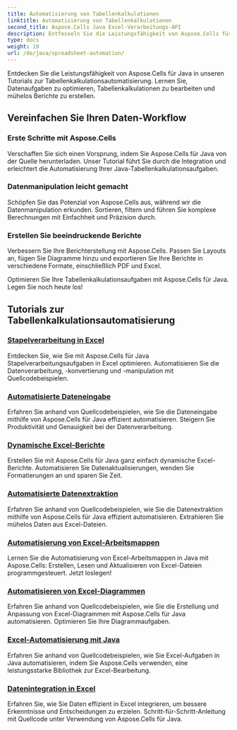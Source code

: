 ```yaml
---
title: Automatisierung von Tabellenkalkulationen
linktitle: Automatisierung von Tabellenkalkulationen
second_title: Aspose.Cells Java Excel-Verarbeitungs-API
description: Entfesseln Sie die Leistungsfähigkeit von Aspose.Cells für Java mit unseren umfassenden Tutorials. Lernen Sie Schritt für Schritt die Tabellenkalkulationsautomatisierung für eine effiziente Java-Entwicklung.
type: docs
weight: 19
url: /de/java/spreadsheet-automation/
---
```


Entdecken Sie die Leistungsfähigkeit von Aspose.Cells für Java in unseren Tutorials zur Tabellenkalkulationsautomatisierung. Lernen Sie, Datenaufgaben zu optimieren, Tabellenkalkulationen zu bearbeiten und mühelos Berichte zu erstellen.

## Vereinfachen Sie Ihren Daten-Workflow

### Erste Schritte mit Aspose.Cells

Verschaffen Sie sich einen Vorsprung, indem Sie Aspose.Cells für Java von der Quelle herunterladen. Unser Tutorial führt Sie durch die Integration und erleichtert die Automatisierung Ihrer Java-Tabellenkalkulationsaufgaben.

### Datenmanipulation leicht gemacht

Schöpfen Sie das Potenzial von Aspose.Cells aus, während wir die Datenmanipulation erkunden. Sortieren, filtern und führen Sie komplexe Berechnungen mit Einfachheit und Präzision durch.

### Erstellen Sie beeindruckende Berichte

Verbessern Sie Ihre Berichterstellung mit Aspose.Cells. Passen Sie Layouts an, fügen Sie Diagramme hinzu und exportieren Sie Ihre Berichte in verschiedene Formate, einschließlich PDF und Excel.

Optimieren Sie Ihre Tabellenkalkulationsaufgaben mit Aspose.Cells für Java. Legen Sie noch heute los!
## Tutorials zur Tabellenkalkulationsautomatisierung
### [Stapelverarbeitung in Excel](./batch-excel-processing/)
Entdecken Sie, wie Sie mit Aspose.Cells für Java Stapelverarbeitungsaufgaben in Excel optimieren. Automatisieren Sie die Datenverarbeitung, -konvertierung und -manipulation mit Quellcodebeispielen.
### [Automatisierte Dateneingabe](./automated-data-entry/)
Erfahren Sie anhand von Quellcodebeispielen, wie Sie die Dateneingabe mithilfe von Aspose.Cells für Java effizient automatisieren. Steigern Sie Produktivität und Genauigkeit bei der Datenverarbeitung.
### [Dynamische Excel-Berichte](./dynamic-excel-reports/)
Erstellen Sie mit Aspose.Cells für Java ganz einfach dynamische Excel-Berichte. Automatisieren Sie Datenaktualisierungen, wenden Sie Formatierungen an und sparen Sie Zeit.
### [Automatisierte Datenextraktion](./automated-data-extraction/)
Erfahren Sie anhand von Quellcodebeispielen, wie Sie die Datenextraktion mithilfe von Aspose.Cells für Java effizient automatisieren. Extrahieren Sie mühelos Daten aus Excel-Dateien.
### [Automatisierung von Excel-Arbeitsmappen](./excel-workbook-automation/)
Lernen Sie die Automatisierung von Excel-Arbeitsmappen in Java mit Aspose.Cells: Erstellen, Lesen und Aktualisieren von Excel-Dateien programmgesteuert. Jetzt loslegen!
### [Automatisieren von Excel-Diagrammen](./automating-excel-charts/)
Erfahren Sie anhand von Quellcodebeispielen, wie Sie die Erstellung und Anpassung von Excel-Diagrammen mit Aspose.Cells für Java automatisieren. Optimieren Sie Ihre Diagrammaufgaben. 
### [Excel-Automatisierung mit Java](./excel-automation-with-java/)
Erfahren Sie anhand von Quellcodebeispielen, wie Sie Excel-Aufgaben in Java automatisieren, indem Sie Aspose.Cells verwenden, eine leistungsstarke Bibliothek zur Excel-Bearbeitung.
### [Datenintegration in Excel](./data-integration-in-excel/)
Erfahren Sie, wie Sie Daten effizient in Excel integrieren, um bessere Erkenntnisse und Entscheidungen zu erzielen. Schritt-für-Schritt-Anleitung mit Quellcode unter Verwendung von Aspose.Cells für Java.